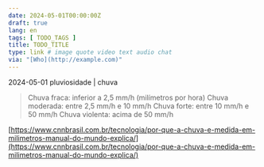 ```yaml
---
date: 2024-05-01T00:00:00Z
draft: true
lang: en
tags: [ TODO_TAGS ]
title: TODO_TITLE
type: link # image quote video text audio chat
via: "[Who](http://example.com)"
---
```



2024-05-01 pluviosidade | chuva

> Chuva fraca: inferior a 2,5 mm/h (milímetros por hora)
> Chuva moderada: entre 2,5 mm/h e 10 mm/h
> Chuva forte: entre 10 mm/h e 50 mm/h
> Chuva violenta: acima de 50 mm/h

[https://www.cnnbrasil.com.br/tecnologia/por-que-a-chuva-e-medida-em-milimetros-manual-do-mundo-explica/](https://www.cnnbrasil.com.br/tecnologia/por-que-a-chuva-e-medida-em-milimetros-manual-do-mundo-explica/)

